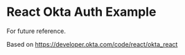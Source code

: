 # React Okta Auth Example

For future reference.

Based on https://developer.okta.com/code/react/okta_react